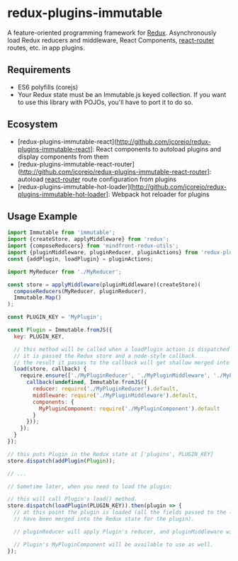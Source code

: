# redux-plugins-immutable

A feature-oriented programming framework for [Redux](redux.js.org).  Asynchronously load Redux reducers and middleware, React Components, [react-router](https://github.com/reactjs/react-router) routes, etc. in app plugins.

## Requirements

* ES6 polyfills (corejs)
* Your Redux state must be an Immutable.js keyed collection.  If you want to use this library
  with POJOs, you'll have to port it to do so.

## Ecosystem

* [redux-plugins-immutable-react](http://github.com/jcoreio/redux-plugins-immutable-react]: React components to autoload plugins and display components from them
* [redux-plugins-immutable-react-router](http://github.com/jcoreio/redux-plugins-immutable-react-router]: autoload [react-router](https://github.com/reactjs/react-router) route configuration from plugins
* [redux-plugins-immutable-hot-loader](http://github.com/jcoreio/redux-plugins-immutable-hot-loader]: Webpack hot reloader for plugins

## Usage Example

```js
import Immutable from 'immutable';
import {createStore, applyMiddleware} from 'redux';
import {composeReducers} from 'mindfront-redux-utils';
import {pluginMiddleware, pluginReducer, pluginActions} from 'redux-plugins-immutable';
const {addPlugin, loadPlugin} = pluginActions;

import MyReducer from './MyReducer';

const store = applyMiddleware(pluginMiddleware)(createStore)(
  composeReducers(MyReducer, pluginReducer),
  Immutable.Map()
);

const PLUGIN_KEY = 'MyPlugin';

const Plugin = Immutable.fromJS({
  key: PLUGIN_KEY,

  // this method will be called when a loadPlugin action is dispatched with this plugin's key.
  // it is passed the Redux store and a node-style callback.
  // the result it passes to the callback will get shallow merged into this plugin in Redux state.
  load(store, callback) {
    require.ensure(['./MyPluginReducer', './MyPluginMiddleware', './MyPluginComponent'], require => {
      callback(undefined, Immutable.fromJS({
        reducer: require('./MyPluginReducer').default,
        middleware: require('./MyPluginMiddleware').default,
        components: {
          MyPluginComponent: require('./MyPluginComponent').default      
        }
      }));
    });
  } 
});

// this puts Plugin in the Redux state at ['plugins', PLUGIN_KEY]
store.dispatch(addPlugin(Plugin));

// ...

// Sometime later, when you need to load the plugin:

// this will call Plugin's load() method.
store.dispatch(loadPlugin(PLUGIN_KEY)).then(plugin => {
  // at this point the plugin is loaded (all the fields passed to the load() callback
  // have been merged into the Redux state for the plugin).

  // pluginReducer will apply Plugin's reducer, and pluginMiddleware will apply Plugin's middleware.

  // Plugin's MyPluginComponent will be available to use as well.
});

```
